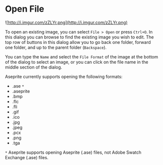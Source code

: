 # Open File #

![http://i.imgur.com/zZLYr.png](http://i.imgur.com/zZLYr.png)

To open an existing image, you can select `File > Open` or press `Ctrl+O`. In this dialog you can browse to find the existing image you wish to edit. The top row of buttons in this dialog allow you to go back one folder, forward one folder, and up to the parent folder (`Backspace`).

You can type the `Name` and select the `File Format` of the image at the bottom of the dialog to select an image, or you can click on the file name in the middle section of the dialog.

Aseprite currently supports opening the following formats:

  * .ase `*`
  * .aseprite
  * .bmp
  * .flc
  * .fli
  * .gif
  * .ico
  * .jpg
  * .jpeg
  * .pcx
  * .png
  * .tga

`*` Aseprite supports opening Aseprite (.ase) files, not Adobe Swatch Exchange (.ase) files.